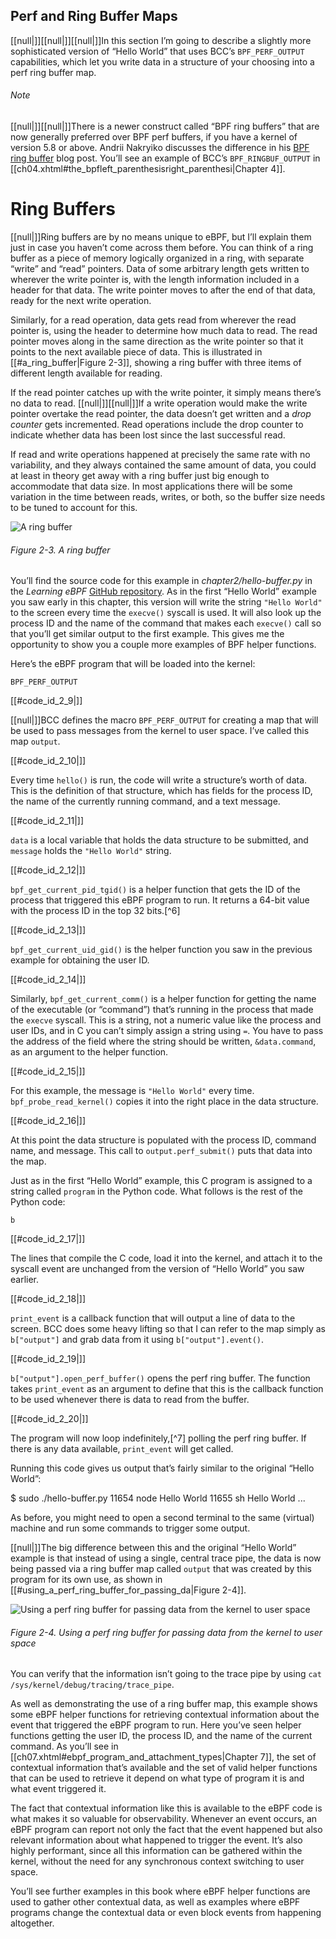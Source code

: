 ## Perf and Ring Buffer Maps

[[null|]][[null|]][[null|]]In this section I’m going to describe a slightly more sophisticated version of “Hello World” that uses BCC’s `BPF_PERF_OUTPUT` capabilities, which let you write data in a structure of your choosing into a perf ring buffer map.

###### Note

[[null|]][[null|]]There is a newer construct called “BPF ring buffers” that are now generally preferred over BPF perf buffers, if you have a kernel of version 5.8 or above. Andrii Nakryiko discusses the difference in his [BPF ring buffer](https://oreil.ly/ARRyV) blog post. You’ll see an example of BCC’s `BPF_RINGBUF_OUTPUT` in [[ch04.xhtml#the_bpfleft_parenthesisright_parenthesi|Chapter 4]].

# Ring Buffers

[[null|]]Ring buffers are by no means unique to eBPF, but I’ll explain them just in case you haven’t come across them before. You can think of a ring buffer as a piece of memory logically organized in a ring, with separate “write” and “read” pointers. Data of some arbitrary length gets written to wherever the write pointer is, with the length information included in a header for that data. The write pointer moves to after the end of that data, ready for the next write operation.

Similarly, for a read operation, data gets read from wherever the read pointer is, using the header to determine how much data to read. The read pointer moves along in the same direction as the write pointer so that it points to the next available piece of data. This is illustrated in [[#a_ring_buffer|Figure 2-3]], showing a ring buffer with three items of different length available for reading.

If the read pointer catches up with the write pointer, it simply means there’s no data to read. [[null|]][[null|]]If a write operation would make the write pointer overtake the read pointer, the data doesn’t get written and a _drop counter_ gets incremented. Read operations include the drop counter to indicate whether data has been lost since the last successful read.

If read and write operations happened at precisely the same rate with no variability, and they always contained the same amount of data, you could at least in theory get away with a ring buffer just big enough to accommodate that data size. In most applications there will be some variation in the time between reads, writes, or both, so the buffer size needs to be tuned to account for this.

![A ring buffer](/Learning%20eBPF%20Programming%20the%20Linux%20Kernel%20for%20Enhanced%20Observability,%20Networking,%20and%20Security%20(Liz%20Rice)%20(Z-Library)/images/lebp_0203.png)

###### Figure 2-3. A ring buffer

You’ll find the source code for this example in _chapter2/hello-buffer.py_ in the _Learning eBPF_ [GitHub repository](http://github.com/lizrice/learning-ebpf). As in the first “Hello World” example you saw early in this chapter, this version will write the string `"Hello World"` to the screen every time the `execve()` syscall is used. It will also look up the process ID and the name of the command that makes each `execve()` call so that you’ll get similar output to the first example. This gives me the opportunity to show you a couple more examples of BPF helper functions.

Here’s the eBPF program that will be loaded into the kernel:

    BPF_PERF_OUTPUT

[[#code_id_2_9|]]

[[null|]]BCC defines the macro `BPF_PERF_OUTPUT` for creating a map that will be used to pass messages from the kernel to user space. I’ve called this map `output`.

[[#code_id_2_10|]]

Every time `hello()` is run, the code will write a structure’s worth of data. This is the definition of that structure, which has fields for the process ID, the name of the currently running command, and a text message.

[[#code_id_2_11|]]

`data` is a local variable that holds the data structure to be submitted, and `message` holds the `"Hello World"` string.

[[#code_id_2_12|]]

`bpf_get_current_pid_tgid()` is a helper function that gets the ID of the process that triggered this eBPF program to run. It returns a 64-bit value with the process ID in the top 32 bits.[^6]

[[#code_id_2_13|]]

`bpf_get_current_uid_gid()` is the helper function you saw in the previous example for obtaining the user ID.

[[#code_id_2_14|]]

Similarly, `bpf_get_current_comm()` is a helper function for getting the name of the executable (or “command”) that’s running in the process that made the `execve` syscall. This is a string, not a numeric value like the process and user IDs, and in C you can’t simply assign a string using `=`. You have to pass the address of the field where the string should be written, `&data.command`, as an argument to the helper function.

[[#code_id_2_15|]]

For this example, the message is `"Hello World"` every time. `bpf_probe_read_kernel()` copies it into the right place in the data structure.

[[#code_id_2_16|]]

At this point the data structure is populated with the process ID, command name, and message. This call to `output.perf_submit()` puts that data into the map.

Just as in the first “Hello World” example, this C program is assigned to a string called `program` in the Python code. What follows is the rest of the Python code:

    b

[[#code_id_2_17|]]

The lines that compile the C code, load it into the kernel, and attach it to the syscall event are unchanged from the version of “Hello World” you saw earlier.

[[#code_id_2_18|]]

`print_event` is a callback function that will output a line of data to the screen. BCC does some heavy lifting so that I can refer to the map simply as `b["output"]` and grab data from it using `b["output"].event()`.

[[#code_id_2_19|]]

`b["output"].open_perf_buffer()` opens the perf ring buffer. The function takes `print_event` as an argument to define that this is the callback function to be used whenever there is data to read from the buffer.

[[#code_id_2_20|]]

The program will now loop indefinitely,[^7] polling the perf ring buffer. If there is any data available, `print_event` will get called.

Running this code gives us output that’s fairly similar to the original “Hello World”:

$ sudo ./hello-buffer.py
11654 node Hello World
11655 sh Hello World
...

As before, you might need to open a second terminal to the same (virtual) machine and run some commands to trigger some output.

[[null|]]The big difference between this and the original “Hello World” example is that instead of using a single, central trace pipe, the data is now being passed via a ring buffer map called `output` that was created by this program for its own use, as shown in [[#using_a_perf_ring_buffer_for_passing_da|Figure 2-4]].

![Using a perf ring buffer for passing data from the kernel to user space](/Learning%20eBPF%20Programming%20the%20Linux%20Kernel%20for%20Enhanced%20Observability,%20Networking,%20and%20Security%20(Liz%20Rice)%20(Z-Library)/images/lebp_0204.png)

###### Figure 2-4. Using a perf ring buffer for passing data from the kernel to user space

You can verify that the information isn’t going to the trace pipe by using `cat /sys/kernel/debug/tracing/trace_pipe`.

As well as demonstrating the use of a ring buffer map, this example shows some eBPF helper functions for retrieving contextual information about the event that triggered the eBPF program to run. Here you’ve seen helper functions getting the user ID, the process ID, and the name of the current command. As you’ll see in [[ch07.xhtml#ebpf_program_and_attachment_types|Chapter 7]], the set of contextual information that’s available and the set of valid helper functions that can be used to retrieve it depend on what type of program it is and what event triggered it.

The fact that contextual information like this is available to the eBPF code is what makes it so valuable for observability. Whenever an event occurs, an eBPF program can report not only the fact that the event happened but also relevant information about what happened to trigger the event. It’s also highly performant, since all this information can be gathered within the kernel, without the need for any synchronous context switching to user space.

You’ll see further examples in this book where eBPF helper functions are used to gather other contextual data, as well as examples where eBPF programs change the contextual data or even block events from happening altogether.